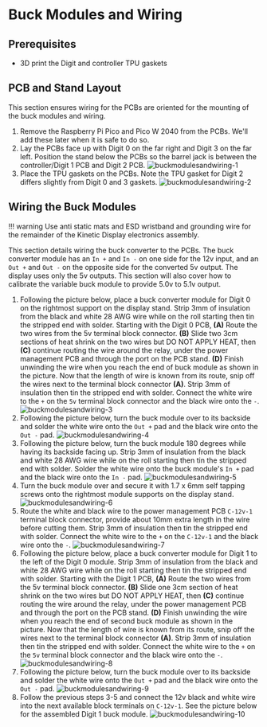 # Buck Modules and Wiring

## Prerequisites

- 3D print the Digit and controller TPU gaskets

## PCB and Stand Layout

This section ensures wiring for the PCBs are oriented for the mounting of the buck modules and wiring.

1. Remove the Raspberry Pi Pico and Pico W 2040 from the PCBs. We'll add these later when it is safe to do so.
1. Lay the PCBs face up with Digit 0 on the far right and Digit 3 on the far left. Position the stand below the PCBs so the barrel jack is between the controller/Digit 1 PCB and Digit 2 PCB.
![buckmodulesandwiring-1](../img/buckmoduleassembly/buckmoduleassembly-1.webp)
1. Place the TPU gaskets on the PCBs. Note the TPU gasket for Digit 2 differs slightly from Digit 0 and 3 gaskets.
![buckmodulesandwiring-2](../img/buckmoduleassembly/buckmoduleassembly-2.webp)

## Wiring the Buck Modules

!!! warning
    Use anti static mats and ESD wristband and grounding wire for the remainder of the Kinetic Display electronics assembly.

This section details wiring the buck converter to the PCBs. The buck converter module has an `In +` and `In -` on one side for the 12v input, and an `Out +` and `Out -` on the opposite side for the converted 5v output. The display uses only the 5v outputs. This section will also cover how to calibrate the variable buck module to provide 5.0v to 5.1v output.

1. Following the picture below, place a buck converter module for Digit 0 on the rightmost support on the display stand. Strip 3mm of insulation from the black and white 28 AWG wire while on the roll starting then tin the stripped end with solder. Starting with the Digit 0 PCB, **(A)** Route the two wires from the 5v terminal block connector. **(B)** Slide two 3cm sections of heat shrink on the two wires but DO NOT APPLY HEAT, then **(C)** continue routing the wire around the relay, under the power management PCB and through the port on the PCB stand. **(D)** Finish unwinding the wire when you reach the end of buck module as shown in the picture. Now that the length of wire is known from its route, snip off the wires next to the terminal block connector **(A)**. Strip 3mm of insulation then tin the stripped end with solder. Connect the white wire to the `+` on the `5v` terminal block connector and the black wire onto the `-`.
![buckmodulesandwiring-3](../img/buckmoduleassembly/buckmoduleassembly-3.webp)
1. Following the picture below, turn the buck module over to its backside and solder the white wire onto the `Out +` pad and the black wire onto the `Out -` pad.
![buckmodulesandwiring-4](../img/buckmoduleassembly/buckmoduleassembly-4.webp)
1. Following the picture below, turn the buck module 180 degrees while having its backside facing up. Strip 3mm of insulation from the black and white 28 AWG wire while on the roll starting then tin the stripped end with solder. Solder the white wire onto the buck module's `In +` pad and the black wire onto the `In -` pad.
![buckmodulesandwiring-5](../img/buckmoduleassembly/buckmoduleassembly-5.webp)
1. Turn the buck module over and secure it with 1.7 x 6mm self tapping screws onto the rightmost module supports on the display stand.
![buckmodulesandwiring-6](../img/buckmoduleassembly/buckmoduleassembly-6.webp)
1. Route the white and black wire to the power management PCB `C-12v-1` terminal block connector, provide about 10mm extra length in the wire before cutting them. Strip 3mm of insulation then tin the stripped end with solder. Connect the white wire to the `+` on the `C-12v-1` and the black wire onto the `-`.
![buckmodulesandwiring-7](../img/buckmoduleassembly/buckmoduleassembly-7.webp)
1. Following the picture below, place a buck converter module for Digit 1 to the left of the Digit 0 module. Strip 3mm of insulation from the black and white 28 AWG wire while on the roll starting then tin the stripped end with solder. Starting with the Digit 1 PCB, **(A)** Route the two wires from the 5v terminal block connector. **(B)** Slide one 3cm section of heat shrink on the two wires but DO NOT APPLY HEAT, then **(C)** continue routing the wire around the relay, under the power management PCB and through the port on the PCB stand. **(D)** Finish unwinding the wire when you reach the end of second buck module as shown in the picture. Now that the length of wire is known from its route, snip off the wires next to the terminal block connector **(A)**. Strip 3mm of insulation then tin the stripped end with solder. Connect the white wire to the `+` on the `5v` terminal block connector and the black wire onto the `-`.
![buckmodulesandwiring-8](../img/buckmoduleassembly/buckmoduleassembly-8.webp)
1. Following the picture below, turn the buck module over to its backside and solder the white wire onto the `Out +` pad and the black wire onto the `Out -` pad.
![buckmodulesandwiring-9](../img/buckmoduleassembly/buckmoduleassembly-9.webp)
1. Follow the previous steps 3-5 and connect the 12v black and white wire into the next available block terminals on `C-12v-1`. See the picture below for the assembled Digit 1 buck module.
![buckmodulesandwiring-10](../img/buckmoduleassembly/buckmoduleassembly-10.webp)

